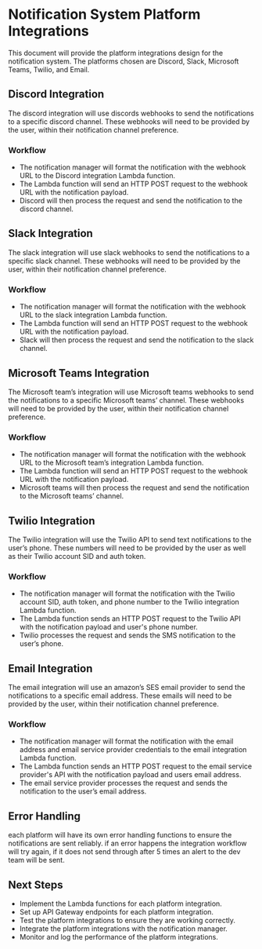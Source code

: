# Notification System Platform Integrations
This document will provide the platform integrations design for the notification system. The platforms chosen are Discord, Slack, Microsoft Teams, Twilio, and Email.

## Discord Integration
The discord integration will use discords webhooks to send the notifications to a specific discord channel. These webhooks will need to be provided by the user, within their notification channel preference.
### Workflow
* The notification manager will format the notification with the webhook URL to the Discord integration Lambda function.
* The Lambda function will send an HTTP POST request to the webhook URL with the notification payload.
* Discord will then process the request and send the notification to the discord channel.

## Slack Integration
The slack integration will use slack webhooks to send the notifications to a specific slack channel. These webhooks will need to be provided by the user, within their notification channel preference.
### Workflow
* The notification manager will format the notification with the webhook URL to the slack integration Lambda function.
* The Lambda function will send an HTTP POST request to the webhook URL with the notification payload.
* Slack will then process the request and send the notification to the slack channel.

## Microsoft Teams Integration
The Microsoft team’s integration will use Microsoft teams webhooks to send the notifications to a specific Microsoft teams’ channel. These webhooks will need to be provided by the user, within their notification channel preference.
### Workflow
* The notification manager will format the notification with the webhook URL to the Microsoft team’s integration Lambda function.
* The Lambda function will send an HTTP POST request to the webhook URL with the notification payload.
* Microsoft teams will then process the request and send the notification to the Microsoft teams’ channel.

## Twilio Integration
The Twilio integration will use the Twilio API to send text notifications to the user’s phone. These numbers will need to be provided by the user as well as their Twilio account SID and auth token.
### Workflow
* The notification manager will format the notification with the Twilio account SID, auth token, and phone number to the Twilio integration Lambda function.
* The Lambda function sends an HTTP POST request to the Twilio API with the notification payload and user's phone number.
* Twilio processes the request and sends the SMS notification to the user’s phone.

## Email Integration
The email integration will use an amazon’s SES email provider to send the notifications to a specific email address. These emails will need to be provided by the user, within their notification channel preference.
### Workflow
* The notification manager will format the notification with the email address and email service provider credentials to the email integration Lambda function.
* The Lambda function sends an HTTP POST request to the email service provider's API with the notification payload and users email address.
* The email service provider processes the request and sends the notification to the user’s email address.

## Error Handling
each platform will have its own error handling functions to ensure the notifications are sent reliably. if an error happens the integration workflow will try again, if it does not send through after 5 times an alert to the dev team will be sent.

## Next Steps
* Implement the Lambda functions for each platform integration.
* Set up API Gateway endpoints for each platform integration.
* Test the platform integrations to ensure they are working correctly.
* Integrate the platform integrations with the notification manager.
* Monitor and log the performance of the platform integrations.